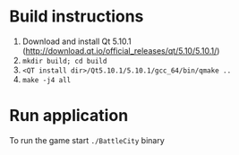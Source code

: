 # Build instructions

1. Download and install Qt 5.10.1 (http://download.qt.io/official_releases/qt/5.10/5.10.1/)
2. `mkdir build; cd build`
3. `<QT install dir>/Qt5.10.1/5.10.1/gcc_64/bin/qmake ..`
4. `make -j4 all`

# Run application
To run the game start `./BattleCity` binary
